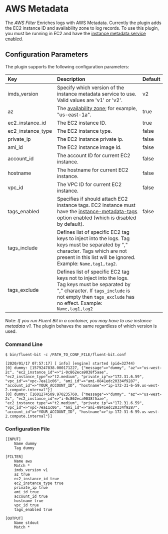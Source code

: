 # AWS Metadata

The _AWS Filter_ Enriches logs with AWS Metadata. Currently the plugin adds the EC2 instance ID and availability zone to log records. To use this plugin, you must be running in EC2 and have the [instance metadata service enabled](https://docs.aws.amazon.com/AWSEC2/latest/UserGuide/configuring-instance-metadata-service.html).

## Configuration Parameters

The plugin supports the following configuration parameters:

| Key | Description | Default |
| :--- | :--- | :--- |
| imds\_version | Specify which version of the instance metadata service to use. Valid values are 'v1' or 'v2'. | v2 |
| az | The [availability zone](https://docs.aws.amazon.com/AWSEC2/latest/UserGuide/using-regions-availability-zones.html); for example, "us-east-1a". | true |
| ec2\_instance\_id | The EC2 instance ID. | true |
| ec2\_instance\_type | The EC2 instance type. | false |
| private\_ip | The EC2 instance private ip. | false |
| ami\_id | The EC2 instance image id. | false |
| account\_id | The account ID for current EC2 instance. | false |
| hostname | The hostname for current EC2 instance. | false |
| vpc\_id | The VPC ID for current EC2 instance. | false |
| tags_enabled | Specifies if should attach EC2 instance tags. EC2 instance must have the [instance-metadata-tags](https://awscli.amazonaws.com/v2/documentation/api/latest/reference/ec2/modify-instance-metadata-options.html) option enabled (which is disabled by default). | false |
| tags_include | Defines list of specific EC2 tag keys to inject into the logs. Tag keys must be separated by "," character. Tags which are not present in this list will be ignored. Example: `Name,tag1,tag2`. | |
| tags_exclude | Defines list of specific EC2 tag keys not to inject into the logs. Tag keys must be separated by "," character. If `tags_include` is not empty then `tags_exclude` has no effect. Example: `Name,tag1,tag2` | |

Note: _If you run Fluent Bit in a container, you may have to use instance metadata v1._ The plugin behaves the same regardless of which version is used.

### Command Line

```text
$ bin/fluent-bit -c /PATH_TO_CONF_FILE/fluent-bit.conf

[2020/01/17 07:57:17] [ info] [engine] started (pid=32744)
[0] dummy: [1579247838.000171227, {"message"=>"dummy", "az"=>"us-west-2c", "ec2_instance_id"=>"i-0c862eca9038f5aae", "ec2_instance_type"=>"t2.medium", "private_ip"=>"172.31.6.59", "vpc_id"=>"vpc-7ea11c06", "ami_id"=>"ami-0841edc20334f9287", "account_id"=>"YOUR_ACCOUNT_ID", "hostname"=>"ip-172-31-6-59.us-west-2.compute.internal"}]
[0] dummy: [1601274509.970235760, {"message"=>"dummy", "az"=>"us-west-2c", "ec2_instance_id"=>"i-0c862eca9038f5aae", "ec2_instance_type"=>"t2.medium", "private_ip"=>"172.31.6.59", "vpc_id"=>"vpc-7ea11c06", "ami_id"=>"ami-0841edc20334f9287", "account_id"=>"YOUR_ACCOUNT_ID", "hostname"=>"ip-172-31-6-59.us-west-2.compute.internal"}]
```

### Configuration File

```text
[INPUT]
    Name dummy
    Tag dummy

[FILTER]
    Name aws
    Match *
    imds_version v1
    az true
    ec2_instance_id true
    ec2_instance_type true
    private_ip true
    ami_id true
    account_id true
    hostname true
    vpc_id true
    tags_enabled true

[OUTPUT]
    Name stdout
    Match *
```

